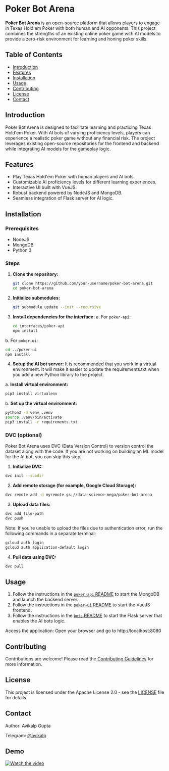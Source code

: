 # Poker Bot Arena

**Poker Bot Arena** is an open-source platform that allows players to engage in Texas Hold'em Poker with both human and AI opponents. This project combines the strengths of an existing online poker game with AI models to provide a zero-risk environment for learning and honing poker skills.

## Table of Contents
- [Introduction](#introduction)
- [Features](#features)
- [Installation](#installation)
- [Usage](#usage)
- [Contributing](#contributing)
- [License](#license)
- [Contact](#contact)

## Introduction

Poker Bot Arena is designed to facilitate learning and practicing Texas Hold'em Poker. With AI bots of varying proficiency levels, players can experience a realistic poker game without any financial risk. The project leverages existing open-source repositories for the frontend and backend while integrating AI models for the gameplay logic.

## Features

- Play Texas Hold'em Poker with human players and AI bots.
- Customizable AI proficiency levels for different learning experiences.
- Interactive UI built with VueJS.
- Robust backend powered by NodeJS and MongoDB.
- Seamless integration of Flask server for AI logic.

## Installation

### Prerequisites

- NodeJS
- MongoDB
- Python 3

### Steps

1. **Clone the repository:**
   ```bash
   git clone https://github.com/your-username/poker-bot-arena.git
   cd poker-bot-arena
   ```
2. **Initialize submodules:**
   ```bash
   git submodule update --init --recursive
   ```
3. **Install dependencies for the interface:**
  a. For `poker-api`:
   ```bash
   cd interfaces/poker-api
   npm install
   ```
  b. For `poker-ui`:
   ```bash
   cd ../poker-ui
   npm install
  ```
4. **Setup the AI bot server:**
  It is recommended that you work in a virtual environment. It will make it easier to update the requirements.txt when you add a new Python library to the project.

  a. **Install virtual environment:**
  ```bash
  pip3 install virtualenv
  ```

  b. **Set up the virtual environment:**

  ```bash
  python3 -m venv .venv
  source .venv/bin/activate
  pip3 install -r requirements.txt
  ```

### DVC (optional)
Poker Bot Arena uses DVC (Data Version Control) to version control the dataset along with the code. If you are not working on building an ML model for the AI bot, you can skip this step.

1. **Initialize DVC:**

  ```bash
  dvc init --subdir
  ```
2. **Add remote storage (for example, Google Cloud Storage):**

  ```bash
  dvc remote add -d myremote gs://data-science-mega/poker-bot-arena
  ```
3. **Upload data files:**

  ```bash
  dvc add file-path
  dvc push
  ```
  Note: If you're unable to upload the files due to authentication error, run the following commands in a separate terminal:

  ```bash
  gcloud auth login
  gcloud auth application-default login
  ```
4. **Pull data using DVC:**

  ```bash
  dvc pull
  ```

## Usage
1. Follow the instructions in the [`poker-api` README](https://github.com/avikalpg/poker-api) to start the MongoDB and launch the backend server.
2. Follow the instructions in the [`poker-ui` README](https://github.com/avikalpg/poker-ui) to start the VueJS frontend.
3. Follow the instructions in the [`bots` README](https://github.com/avikalpg/poker-bot-arena/blob/main/bots/README.md) to start the Flask server that enables the AI bots logic.

Access the application: Open your browser and go to http://localhost:8080

## Contributing
Contributions are welcome! Please read the [Contributing Guidelines](CONTRIBUTING.md) for more information.

## License
This project is licensed under the Apache License 2.0 - see the [LICENSE](LICENSE) file for details.

## Contact
Author: Avikalp Gupta

Telegram: [@avikalp]([url](http://t.me/avikalp))

## Demo
[![Watch the video](https://img.youtube.com/vi/JmiUuAhFuOk/0.jpg)](https://www.youtube.com/watch?v=JmiUuAhFuOk)

